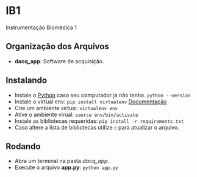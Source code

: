 # IB1
Instrumentação Biomédica 1

## Organização dos Arquivos
* **dacq_app**: Software de acquisição.

## Instalando
* Instale o [Python](https://www.python.org/) caso seu computador ja não tenha. `python --version`
* Instale o virtual env: `pip install virtualenv` [Documentação](https://virtualenv.pypa.io/en/latest/installation/)
* Crie um ambiente virtual: `virtualenv env`
* Ative o ambiente virual: `source env/bin/activate`
* Instale as bibliotecas requeridas: `pip install -r requirements.txt`
* Caso altere a lista de bibliotecas utilize `c` para atualizar o arquivo.

## Rodando
* Abra um terminal na pasta *dacq_app*.
* Execute o arquivo **app.py**: `python app.py`
